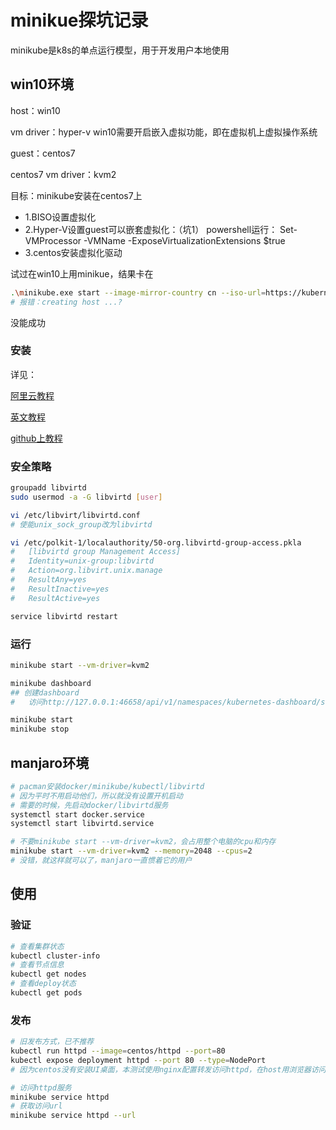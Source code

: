 # minikue探坑记录
minikube是k8s的单点运行模型，用于开发用户本地使用

## win10环境
host：win10

vm driver：hyper-v
win10需要开启嵌入虚拟功能，即在虚拟机上虚拟操作系统

guest：centos7

centos7 vm driver：kvm2

目标：minikube安装在centos7上

+ 1.BISO设置虚拟化
+ 2.Hyper-V设置guest可以嵌套虚拟化：（坑1）
powershell运行：
Set-VMProcessor -VMName <VMName> -ExposeVirtualizationExtensions $true
+ 3.centos安装虚拟化驱动

试过在win10上用minikue，结果卡在
```sh
.\minikube.exe start --image-mirror-country cn --iso-url=https://kubernetes.oss-cn-hangzhou.aliyuncs.com/minikube/iso/minikube-v1.5.0.iso --registry-mirror=https://registry.docker-cn.com --vm-driver="hyperv" --hyperv-virtual-switch="MinikubeSwitch" --memory=2048 --cpus=2 --force
# 报错：creating host ...?
```
没能成功

### 安装
详见：

[阿里云教程](https://yq.aliyun.com/articles/221687)

[英文教程](https://www.howtoforge.com/learning-kubernetes-locally-via-minikube-on-linux-manjaro-archlinux/)

[github上教程](https://github.com/jaywcjlove/handbook/blob/master/CentOS/CentOS7%E5%AE%89%E8%A3%85KVM%E8%99%9A%E6%8B%9F%E6%9C%BA%E8%AF%A6%E8%A7%A3.md)


### 安全策略
```sh
groupadd libvirtd
sudo usermod -a -G libvirtd [user]

vi /etc/libvirt/libvirtd.conf
# 使能unix_sock_group改为libvirtd

vi /etc/polkit-1/localauthority/50-org.libvirtd-group-access.pkla
#   [libvirtd group Management Access]
#   Identity=unix-group:libvirtd
#   Action=org.libvirt.unix.manage
#   ResultAny=yes
#   ResultInactive=yes
#   ResultActive=yes

service libvirtd restart
```

### 运行
```sh
minikube start --vm-driver=kvm2

minikube dashboard
## 创建dashboard
#   访问http://127.0.0.1:46658/api/v1/namespaces/kubernetes-dashboard/services/http:kubernetes-dashboard:/proxy/

minikube start
minikube stop
```

## manjaro环境
```sh
# pacman安装docker/minikube/kubectl/libvirtd
# 因为平时不用启动他们，所以就没有设置开机启动
# 需要的时候，先启动docker/libvirtd服务
systemctl start docker.service
systemctl start libvirtd.service

# 不要minikube start --vm-driver=kvm2，会占用整个电脑的cpu和内存
minikube start --vm-driver=kvm2 --memory=2048 --cpus=2
# 没错，就这样就可以了，manjaro一直惯着它的用户
```

## 使用
### 验证
```sh
# 查看集群状态
kubectl cluster-info
# 查看节点信息
kubectl get nodes
# 查看deploy状态
kubectl get pods
```
### 发布
```sh
# 旧发布方式，已不推荐
kubectl run httpd --image=centos/httpd --port=80
kubectl expose deployment httpd --port 80 --type=NodePort
# 因为centos没有安装UI桌面，本测试使用nginx配置转发访问httpd，在host用浏览器访问的。

# 访问httpd服务
minikube service httpd
# 获取访问url
minikube service httpd --url
```